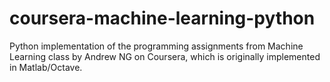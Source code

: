 # coursera-machine-learning-python
Python implementation of the programming assignments from Machine Learning class by Andrew NG on Coursera, which is originally implemented in Matlab/Octave.
